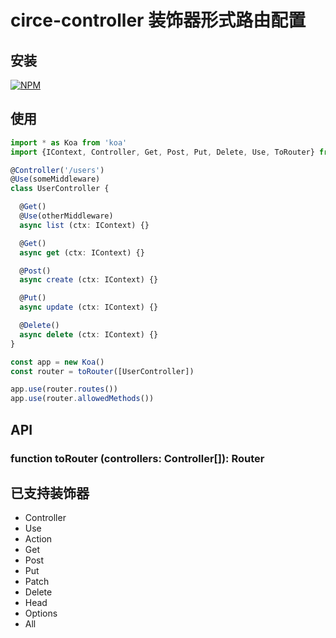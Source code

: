 # circe-controller 装饰器形式路由配置

## 安装

[![NPM](https://nodei.co/npm/circe-controller.png?downloads=true)](https://nodei.co/npm/circe-controller/)

## 使用

```typescript
import * as Koa from 'koa'
import {IContext, Controller, Get, Post, Put, Delete, Use, ToRouter} from 'circe-controller'

@Controller('/users')
@Use(someMiddleware)
class UserController {

  @Get()
  @Use(otherMiddleware)
  async list (ctx: IContext) {}

  @Get()
  async get (ctx: IContext) {}

  @Post()
  async create (ctx: IContext) {}

  @Put()
  async update (ctx: IContext) {}

  @Delete()
  async delete (ctx: IContext) {}
}

const app = new Koa()
const router = toRouter([UserController])

app.use(router.routes())
app.use(router.allowedMethods())
```

## API

### function toRouter (controllers: Controller[]): Router

## 已支持装饰器

- Controller
- Use
- Action
- Get
- Post
- Put
- Patch
- Delete
- Head
- Options
- All
